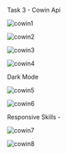 Task 3 - Cowin Api



![cowin1](https://user-images.githubusercontent.com/85801018/127677634-7379c9bb-5f22-4694-91f3-fb1587691142.PNG)

![cowin2](https://user-images.githubusercontent.com/85801018/127677655-270372d1-24aa-47ae-91da-03c5c40dec47.PNG)

![cowin3](https://user-images.githubusercontent.com/85801018/127677669-30e5f098-c0ef-40f8-ba9e-b7f2dd5902c7.PNG)

![cowin4](https://user-images.githubusercontent.com/85801018/127677680-2a1fe498-25f4-4de7-a0cd-6818746c3624.PNG)

Dark Mode

![cowin5](https://user-images.githubusercontent.com/85801018/127677693-dcbdfbc1-aab0-467a-bcd8-484a30e4815d.PNG)

![cowin6](https://user-images.githubusercontent.com/85801018/127677703-13c52b16-c32c-460b-893b-ae299e2bbe90.PNG)

Responsive Skills - 

![cowin7](https://user-images.githubusercontent.com/85801018/127677705-5d99ce35-bb23-4d2c-9a6a-7b617f3ffd47.PNG)

![cowin8](https://user-images.githubusercontent.com/85801018/127677709-a776bafb-70ba-45dd-8db3-9e7c772f2d4b.PNG)


